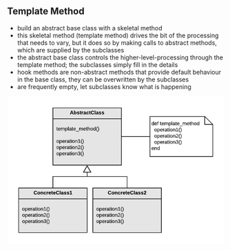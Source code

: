 ## Template Method
- build an abstract base class with a skeletal method
- this skeletal method (template method) drives the bit of the processing that needs to vary, but it does so by making calls to abstract methods, which are supplied by the subclasses
- the abstract base class controls the higher-level-processing through the template method; the subclasses simply fill in the details
- hook methods are non-abstract methods that provide default behaviour in the base class, they can be overwritten by the subclasses
- are frequently empty, let subclasses know what is happening

![template method](https://raw.githubusercontent.com/lisbethmarianne/design_patterns_in_ruby/master/template_method/template_method.png)
